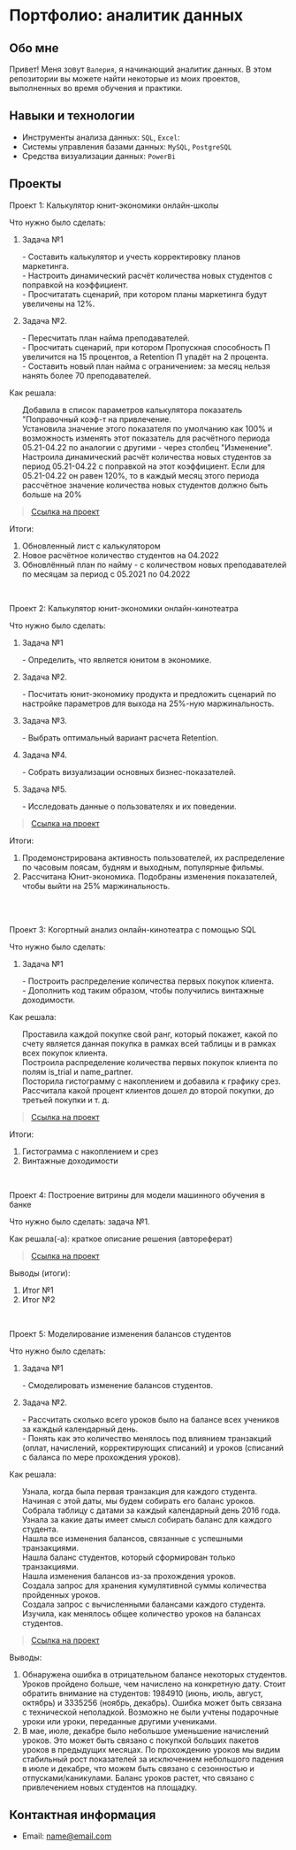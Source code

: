 # Портфолио: аналитик данных

## Обо мне 

Привет! Меня зовут ``Валерия``, я начинающий аналитик данных. 
В этом репозитории вы можете найти некоторые из моих проектов, выполненных во время обучения и практики.
<br>

## Навыки и технологии
- Инструменты анализа данных: ``SQL``, ``Excel``:  
- Системы управления базами данных: ``MySQL``, ``PostgreSQL``
- Средства визуализации данных: ``PowerBi``



## Проекты
<p> Проект 1: Калькулятор юнит-экономики онлайн-школы</p>
<p>Что нужно было сделать:<p>
<ol>
  <li>Задача №1</li>
  <p>- Составить калькулятор и учесть корректировку планов маркетинга.<br>
     - Настроить динамический расчёт количества новых студентов с поправкой на коэффициент.<br>
     - Просчитатать сценарий, при котором планы маркетинга будут увеличены на 12%.</p>

  <li>Задача №2.</li>
  <p>- Пересчитать план найма преподавателей.<br>
     - Просчитать сценарий, при котором Пропускная способность П увеличится на 15 процентов, а Retention П упадёт на 2 процента.<br>
     - Составить новый план найма с ограничением: за месяц нельзя нанять более 70 преподавателей.</p>
</ol>

<p>Как решала:<p>
<ol>
   <p>Добавила в список параметров калькулятора показатель "Поправочный коэф-т на привлечение.<br>
      Установила значение этого показателя по умолчанию как 100% и возможность изменять этот показатель для расчётного периода 05.21-04.22 по аналогии с другими - через столбец "Изменение".<br>
      Настроила динамический расчёт количества новых студентов за период 05.21-04.22 с поправкой на этот коэффициент. Если для 05.21-04.22 он равен 120%, то в каждый месяц этого периода рассчётное значение количества новых студентов должно быть больше на 20%</p>
</ol>

> <a href="https://drive.google.com/drive/folders/1ZbzTYPZcdyXgfU_YdhlYKsAGA6VQRqyi?usp=sharing">Ссылка на проект</a>

<p>Итоги:<p>
<ol>
  <li>Обновленный лист с калькулятором</li>
  <li>Новое расчётное количество студентов на 04.2022</li>
  <li>Обновлённый план по найму - с количеством новых преподавателей по месяцам за период с 05.2021 по 04.2022</li>
</ol>
<br> 

<p> Проект 2: Калькулятор юнит-экономики онлайн-кинотеатра</p>
<p>Что нужно было сделать:<p>
<ol>
  <li>Задача №1</li>
  <p>- Определить, что является юнитом в экономике.</p>
  <li>Задача №2.</li>
  <p>- Посчитать юнит-экономику продукта и предложить сценарий по настройке параметров для выхода на 25%-ную маржинальность.</p>
  <li>Задача №3.</li>
  <p>- Выбрать оптимальный вариант расчета Retention.</p> 
  <li>Задача №4.</li>
  <p>- Собрать визуализации основных бизнес-показателей.</p>
  <li>Задача №5.</li>
  <p>- Исследовать данные о пользователях и их поведении.</p>
</ol>

> <a href="https://drive.google.com/drive/folders/1ZbzTYPZcdyXgfU_YdhlYKsAGA6VQRqyi?usp=sharing">Ссылка на проект</a>
 
<p>Итоги:<p>
<ol>
  <li>Продемонстрирована активность пользователей, их распределение по часовым поясам, будням и выходным, популярные фильмы.</li>
  <li>Рассчитана Юнит-экономика. Подобраны изменения показателей, чтобы выйти на 25% маржинальность.</li>
</ol>
<br> 

<br> 
<p> Проект 3: Когортный анализ онлайн-кинотеатра с помощью SQL</p>
<p>Что нужно было сделать:<p>
<ol>
  <li>Задача №1</li>
  <p>- Построить распределение количества первых покупок клиента.<br>
     - Дополнить код таким образом, чтобы получились винтажные доходимости.</p>
</ol>

<p>Как решала:<p>
<ol>
   <p>Проставила каждой покупке свой ранг, который покажет, какой по счету является данная покупка в рамках всей таблицы и в рамках всех покупок клиента.<br>
      Построила распределение количества первых покупок клиента по полям is_trial и name_partner.<br>
      Посторила гистограмму с накоплением и добавила к графику срез.<br>
      Рассчитала какой процент клиентов дошел до второй покупки, до третьей покупки и т. д.</p>
</ol>
  
> <a href="https://drive.google.com/drive/folders/1ZbzTYPZcdyXgfU_YdhlYKsAGA6VQRqyi?usp=sharing">Ссылка на проект</a>

  <p>Итоги:<p>
<ol>
  <li>Гистограмма с накоплением и срез</li>
  <li>Винтажные доходимости</li>
</ol>

<br> 
<p>Проект 4: Построение витрины для модели машинного обучения в банке </p> 
<p>Что нужно было сделать: задача №1.<p>
  
<p>Как решала(-а): краткое описание решения (автореферат)<p>

> <a href="https://drive.google.com/drive/folders/1ZbzTYPZcdyXgfU_YdhlYKsAGA6VQRqyi?usp=sharing">Ссылка на проект</a>
  
 <p>Выводы (итоги):<p>
<ol>
  <li>Итог №1</li>
  <li>Итог №2</li>
</ol>
<br> 


<p>Проект 5: Моделирование изменения балансов студентов</p> 
<p>Что нужно было сделать:<p>
<ol>
  <li>Задача №1</li>
   <p>- Смоделировать изменение балансов студентов.</p>
  <li>Задача №2.</li>
   <p>- Рассчитать сколько всего уроков было на балансе всех учеников за каждый календарный день.<br>
      - Понять как это количество менялось под влиянием транзакций (оплат, начислений, корректирующих списаний) и уроков (списаний с баланса по мере прохождения уроков).</p>
</ol>

<p>Как решала:<p>
<ol>
   <p>Узнала, когда была первая транзакция для каждого студента. Начиная с этой даты, мы будем собирать его баланс уроков.<br> 
      Собрала таблицу с датами за каждый календарный день 2016 года.<br>
      Узнала за какие даты имеет смысл собирать баланс для каждого студента.<br>
      Нашла все изменения балансов, связанные с успешными транзакциями.<br>
      Нашла баланс студентов, который сформирован только транзакциями.<br>
      Нашла изменения балансов из-за прохождения уроков.<br>
      Создала запрос для хранения кумулятивной суммы количества пройденных уроков.<br>
      Создала запрос с вычисленными балансами каждого студента.<br>
      Изучила, как менялось общее количество уроков на балансах студентов.</p>
</ol>

> <a href="https://drive.google.com/drive/folders/1ZbzTYPZcdyXgfU_YdhlYKsAGA6VQRqyi?usp=sharing">Ссылка на проект</a>
 
 <p>Выводы:<p>
<ol>
  <li>Обнаружена ошибка в отрицательном балансе некоторых студентов. Уроков пройдено больше, чем начислено на конкретную дату. Стоит обратить внимание на студентов: 1984910 (июнь, июль, август, октябрь) и  3335256 (ноябрь, декабрь). Ошибка может быть связана с технической неполадкой. Возможно не были учтены подарочные уроки или уроки, переданные другими учениками.</li>
  <li>В  мае, июле, декабре было небольшое уменьшение начислений уроков. Это может быть связано с покупкой больших пакетов уроков в предыдущих месяцах. По прохождению уроков мы видим стабильный рост показателей за исключением небольшого падения в июле и декабре, что можем быть связано с сезонностью и отпусками/каникулами. Баланс уроков растет, что связано с привлечением новых студентов на площадку.</li>
  
</ol>

## Контактная информация
- Email: name@email.com
